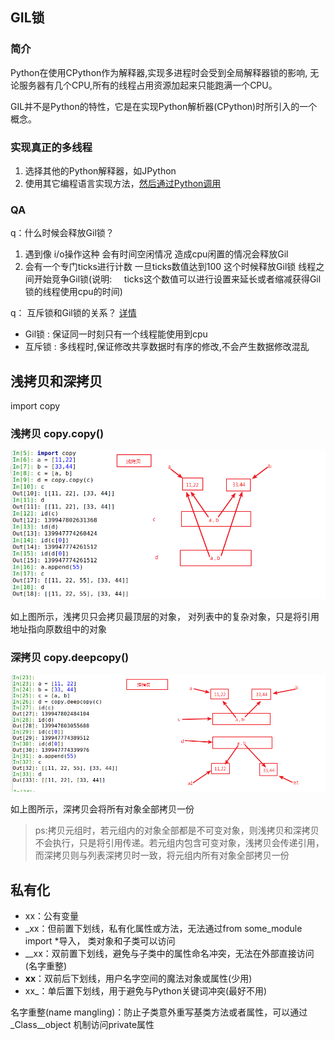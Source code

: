 
## GIL锁

### 简介
Python在使用CPython作为解释器,实现多进程时会受到全局解释器锁的影响,
无论服务器有几个CPU,所有的线程占用资源加起来只能跑满一个CPU。

GIL并不是Python的特性，它是在实现Python解析器(CPython)时所引入的一个概念。

### 实现真正的多线程
1. 选择其他的Python解释器，如JPython
2. 使用其它编程语言实现方法，[然后通过Python调用](https://blog.csdn.net/weixin_40449300/article/details/82194558)

### QA
q：什么时候会释放Gil锁？

1. 遇到像 i/o操作这种 会有时间空闲情况 造成cpu闲置的情况会释放Gil
2. 会有一个专门ticks进行计数 一旦ticks数值达到100 这个时候释放Gil锁 线程之间开始竞争Gil锁(说明:
    ticks这个数值可以进行设置来延长或者缩减获得Gil锁的线程使用cpu的时间)

q： 互斥锁和Gil锁的关系？ [详情](https://blog.csdn.net/weixin_41594007/article/details/79485847)

- Gil锁  : 保证同一时刻只有一个线程能使用到cpu
- 互斥锁 : 多线程时,保证修改共享数据时有序的修改,不会产生数据修改混乱


## 浅拷贝和深拷贝
import copy

### 浅拷贝  copy.copy()
![浅拷贝示意图](./src/image/copy.png)

如上图所示，浅拷贝只会拷贝最顶层的对象，
对列表中的复杂对象，只是将引用地址指向原数组中的对象

### 深拷贝  copy.deepcopy()
![深拷贝示意图](./src/image/deep_copy.png)

如上图所示，深拷贝会将所有对象全部拷贝一份

> ps:拷贝元组时，若元组内的对象全部都是不可变对象，则浅拷贝和深拷贝
不会执行，只是将引用传递。若元组内包含可变对象，浅拷贝会传递引用，
而深拷贝则与列表深拷贝时一致，将元组内所有对象全部拷贝一份

## 私有化
- xx：公有变量
- _xx：但前置下划线，私有化属性或方法，无法通过from some_module import *导入，
类对象和子类可以访问
- __xx：双前置下划线，避免与子类中的属性命名冲突，无法在外部直接访问(名字重整)
- __xx__：双前后下划线，用户名字空间的魔法对象或属性(少用)
- xx_：单后置下划线，用于避免与Python关键词冲突(最好不用)

名字重整(name mangling)：防止子类意外重写基类方法或者属性，可以通过_Class__object
机制访问private属性

